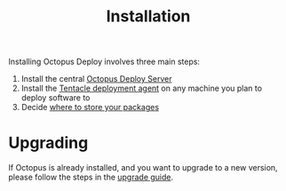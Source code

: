﻿---
title: Installation
position: 1
---


Installing Octopus Deploy involves three main steps:

1. Install the central [Octopus Deploy Server](/docs/home/installation/installing-octopus.md)
2. Install the [Tentacle deployment agent](/docs/home/installation/installing-tentacles.md) on any machine you plan to deploy software to
3. Decide [where to store your packages](/docs/home/packaging-applications/package-repositories.md)


# Upgrading


If Octopus is already installed, and you want to upgrade to a new version, please follow the steps in the [upgrade guide](/docs/home/administration/upgrading.md).
